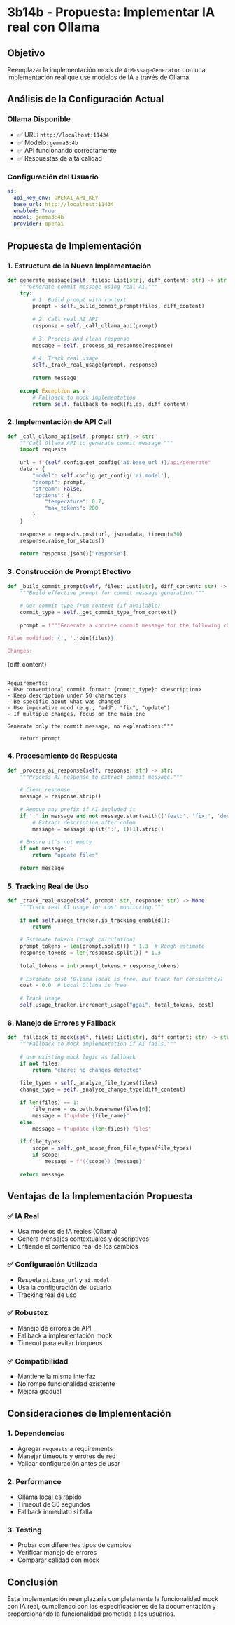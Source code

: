 # 3b14b - Propuesta: Implementar IA real con Ollama

## Objetivo
Reemplazar la implementación mock de `AiMessageGenerator` con una implementación real que use modelos de IA a través de Ollama.

## Análisis de la Configuración Actual

### **Ollama Disponible**
- ✅ URL: `http://localhost:11434`
- ✅ Modelo: `gemma3:4b`
- ✅ API funcionando correctamente
- ✅ Respuestas de alta calidad

### **Configuración del Usuario**
```yaml
ai:
  api_key_env: OPENAI_API_KEY
  base_url: http://localhost:11434
  enabled: True
  model: gemma3:4b
  provider: openai
```

## Propuesta de Implementación

### **1. Estructura de la Nueva Implementación**
```python
def generate_message(self, files: List[str], diff_content: str) -> str:
    """Generate commit message using real AI."""
    try:
        # 1. Build prompt with context
        prompt = self._build_commit_prompt(files, diff_content)
        
        # 2. Call real AI API
        response = self._call_ollama_api(prompt)
        
        # 3. Process and clean response
        message = self._process_ai_response(response)
        
        # 4. Track real usage
        self._track_real_usage(prompt, response)
        
        return message
        
    except Exception as e:
        # Fallback to mock implementation
        return self._fallback_to_mock(files, diff_content)
```

### **2. Implementación de API Call**
```python
def _call_ollama_api(self, prompt: str) -> str:
    """Call Ollama API to generate commit message."""
    import requests
    
    url = f"{self.config.get_config('ai.base_url')}/api/generate"
    data = {
        "model": self.config.get_config('ai.model'),
        "prompt": prompt,
        "stream": False,
        "options": {
            "temperature": 0.7,
            "max_tokens": 200
        }
    }
    
    response = requests.post(url, json=data, timeout=30)
    response.raise_for_status()
    
    return response.json()["response"]
```

### **3. Construcción de Prompt Efectivo**
```python
def _build_commit_prompt(self, files: List[str], diff_content: str) -> str:
    """Build effective prompt for commit message generation."""
    
    # Get commit type from context (if available)
    commit_type = self._get_commit_type_from_context()
    
    prompt = f"""Generate a concise commit message for the following changes:

Files modified: {', '.join(files)}

Changes:
```
{diff_content}
```

Requirements:
- Use conventional commit format: {commit_type}: <description>
- Keep description under 50 characters
- Be specific about what was changed
- Use imperative mood (e.g., "add", "fix", "update")
- If multiple changes, focus on the main one

Generate only the commit message, no explanations:"""

    return prompt
```

### **4. Procesamiento de Respuesta**
```python
def _process_ai_response(self, response: str) -> str:
    """Process AI response to extract commit message."""
    
    # Clean response
    message = response.strip()
    
    # Remove any prefix if AI included it
    if ':' in message and not message.startswith(('feat:', 'fix:', 'docs:', 'style:', 'refactor:', 'test:', 'chore:', 'perf:', 'ci:', 'build:', 'break:')):
        # Extract description after colon
        message = message.split(':', 1)[1].strip()
    
    # Ensure it's not empty
    if not message:
        return "update files"
    
    return message
```

### **5. Tracking Real de Uso**
```python
def _track_real_usage(self, prompt: str, response: str) -> None:
    """Track real AI usage for cost monitoring."""
    
    if not self.usage_tracker.is_tracking_enabled():
        return
    
    # Estimate tokens (rough calculation)
    prompt_tokens = len(prompt.split()) * 1.3  # Rough estimate
    response_tokens = len(response.split()) * 1.3
    
    total_tokens = int(prompt_tokens + response_tokens)
    
    # Estimate cost (Ollama local is free, but track for consistency)
    cost = 0.0  # Local Ollama is free
    
    # Track usage
    self.usage_tracker.increment_usage("ggai", total_tokens, cost)
```

### **6. Manejo de Errores y Fallback**
```python
def _fallback_to_mock(self, files: List[str], diff_content: str) -> str:
    """Fallback to mock implementation if AI fails."""
    
    # Use existing mock logic as fallback
    if not files:
        return "chore: no changes detected"
    
    file_types = self._analyze_file_types(files)
    change_type = self._analyze_change_type(diff_content)
    
    if len(files) == 1:
        file_name = os.path.basename(files[0])
        message = f"update {file_name}"
    else:
        message = f"update {len(files)} files"
    
    if file_types:
        scope = self._get_scope_from_file_types(file_types)
        if scope:
            message = f"({scope}) {message}"
    
    return message
```

## Ventajas de la Implementación Propuesta

### **✅ IA Real**
- Usa modelos de IA reales (Ollama)
- Genera mensajes contextuales y descriptivos
- Entiende el contenido real de los cambios

### **✅ Configuración Utilizada**
- Respeta `ai.base_url` y `ai.model`
- Usa la configuración del usuario
- Tracking real de uso

### **✅ Robustez**
- Manejo de errores de API
- Fallback a implementación mock
- Timeout para evitar bloqueos

### **✅ Compatibilidad**
- Mantiene la misma interfaz
- No rompe funcionalidad existente
- Mejora gradual

## Consideraciones de Implementación

### **1. Dependencias**
- Agregar `requests` a requirements
- Manejar timeouts y errores de red
- Validar configuración antes de usar

### **2. Performance**
- Ollama local es rápido
- Timeout de 30 segundos
- Fallback inmediato si falla

### **3. Testing**
- Probar con diferentes tipos de cambios
- Verificar manejo de errores
- Comparar calidad con mock

## Conclusión
Esta implementación reemplazaría completamente la funcionalidad mock con IA real, cumpliendo con las especificaciones de la documentación y proporcionando la funcionalidad prometida a los usuarios.
